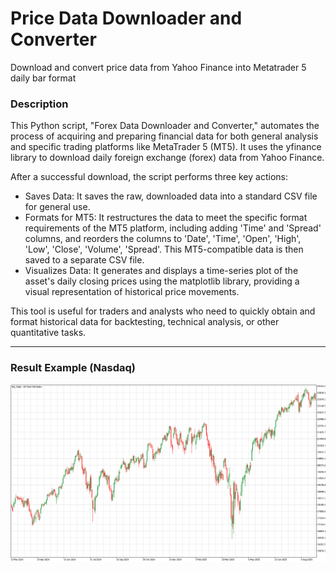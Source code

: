 # Price Data Downloader and Converter
Download and convert price data from Yahoo Finance into Metatrader 5 daily bar format

### Description
This Python script, "Forex Data Downloader and Converter," automates the process of acquiring and preparing financial data for both general analysis and specific trading platforms like MetaTrader 5 (MT5). It uses the yfinance library to download daily foreign exchange (forex) data from Yahoo Finance.

After a successful download, the script performs three key actions:
* Saves Data: It saves the raw, downloaded data into a standard CSV file for general use.
* Formats for MT5: It restructures the data to meet the specific format requirements of the MT5 platform, including adding 'Time' and 'Spread' columns, and reorders the columns to 'Date', 'Time', 'Open', 'High', 'Low', 'Close', 'Volume', 'Spread'. This MT5-compatible data is then saved to a separate CSV file.
* Visualizes Data: It generates and displays a time-series plot of the asset's daily closing prices using the matplotlib library, providing a visual representation of historical price movements.

This tool is useful for traders and analysts who need to quickly obtain and format historical data for backtesting, technical analysis, or other quantitative tasks.

---

### Result Example (Nasdaq)
![](./NQDaily.png)
